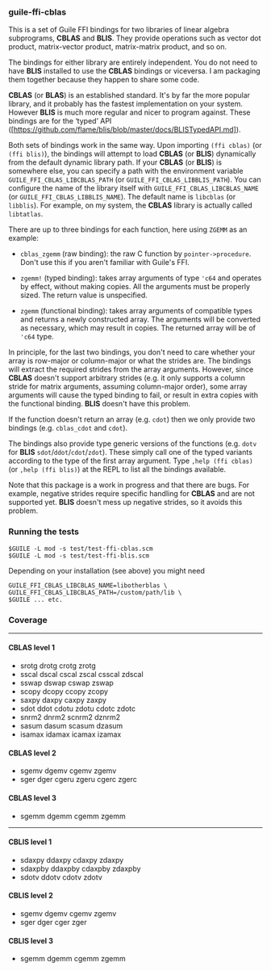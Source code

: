 
### guile-ffi-cblas

This is a set of Guile FFI bindings for two libraries of linear algebra
subprograms, **CBLAS** and **BLIS**. They provide operations such as vector dot
product, matrix-vector product, matrix-matrix product, and so on.

The bindings for either library are entirely independent. You do not need to
have **BLIS** installed to use the **CBLAS** bindings or viceversa. I am
packaging them together because they happen to share some code.

**CBLAS** (or **BLAS**) is an established standard. It's by far the more popular
library, and it probably has the fastest implementation on your
system. However **BLIS** is much more regular and nicer to program against.
These bindings are for the ‘typed’ API
([https://github.com/flame/blis/blob/master/docs/BLISTypedAPI.md]).

Both sets of bindings work in the same way. Upon importing `(ffi cblas)` (or
`(ffi blis)`), the bindings will attempt to load **CBLAS** (or **BLIS**)
dynamically from the default dynamic library path. If your **CBLAS** (or
**BLIS**) is somewhere else, you can specify a path with the environment
variable `GUILE_FFI_CBLAS_LIBCBLAS_PATH` (or
`GUILE_FFI_CBLAS_LIBBLIS_PATH`). You can configure the name of the library
itself with `GUILE_FFI_CBLAS_LIBCBLAS_NAME` (or
`GUILE_FFI_CBLAS_LIBBLIS_NAME`). The default name is `libcblas` (or
`libblis`). For example, on my system, the **CBLAS** library is actually called
`libtatlas`.

There are up to three bindings for each function, here using `ZGEMM` as an
example:

- `cblas_zgemm` (raw binding): the raw C function by `pointer->procedure`. Don't
  use this if you aren't familiar with Guile's FFI.

- `zgemm!` (typed binding): takes array arguments of type `'c64` and operates by
  effect, without making copies. All the arguments must be properly sized. The
  return value is unspecified.

- `zgemm` (functional binding): takes array arguments of compatible types and
  returns a newly constructed array. The arguments will be converted as
  necessary, which may result in copies.  The returned array will be of `'c64`
  type.

In principle, for the last two bindings, you don't need to care whether your
array is row-major or column-major or what the strides are. The bindings will
extract the required strides from the array arguments. However, since
**CBLAS** doesn't support arbitrary strides (e.g. it only supports a column
stride for matrix arguments, assuming column-major order), some array arguments
will cause the typed binding to fail, or result in extra copies with the
functional binding. **BLIS** doesn't have this problem.

If the function doesn't return an array (e.g. `cdot`) then we only provide
two bindings (e.g. `cblas_cdot` and `cdot`).

The bindings also provide type generic versions of the functions (e.g. `dotv`
for **BLIS** `sdot`/`ddot`/`cdot`/`zdot`). These simply call one of the typed
variants according to the type of the first array argument. Type `,help (ffi
cblas)` (or `,help (ffi blis)`) at the REPL to list all the bindings available.

Note that this package is a work in progress and that there are bugs. For
example, negative strides require specific handling for **CBLAS** and are not
supported yet. **BLIS** doesn't mess up negative strides, so it avoids
this problem.

### Running the tests

```
$GUILE -L mod -s test/test-ffi-cblas.scm
$GUILE -L mod -s test/test-ffi-blis.scm
```

Depending on your installation (see above) you might need

```
GUILE_FFI_CBLAS_LIBCBLAS_NAME=libotherblas \
GUILE_FFI_CBLAS_LIBCBLAS_PATH=/custom/path/lib \
$GUILE ... etc.
```

### Coverage

---

#### CBLAS level 1

* srotg drotg crotg zrotg
* sscal dscal cscal zscal csscal zdscal
* sswap dswap cswap zswap
* scopy dcopy ccopy zcopy
* saxpy daxpy caxpy zaxpy
* sdot ddot cdotu zdotu cdotc zdotc
* snrm2 dnrm2 scnrm2 dznrm2
* sasum dasum scasum dzasum
* isamax idamax icamax izamax

#### CBLAS level 2

* sgemv dgemv cgemv zgemv
* sger dger cgeru zgeru cgerc zgerc

#### CBLAS level 3

* sgemm dgemm cgemm zgemm

---

#### CBLIS level 1

* sdaxpy ddaxpy cdaxpy zdaxpy
* sdaxpby ddaxpby cdaxpby zdaxpby
* sdotv ddotv cdotv zdotv

#### CBLIS level 2

* sgemv dgemv cgemv zgemv
* sger dger cger zger

#### CBLIS level 3

* sgemm dgemm cgemm zgemm
